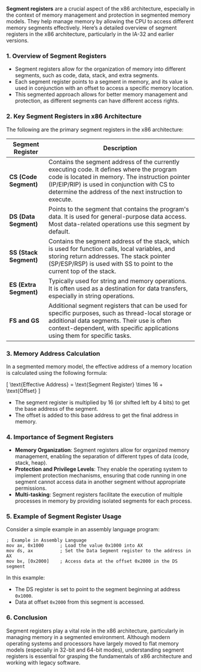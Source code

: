 **Segment registers** are a crucial aspect of the x86 architecture, especially in the context of memory management and protection in segmented memory models. They help manage memory by allowing the CPU to access different memory segments effectively. Here’s a detailed overview of segment registers in the x86 architecture, particularly in the IA-32 and earlier versions.

### **1. Overview of Segment Registers**
- Segment registers allow for the organization of memory into different segments, such as code, data, stack, and extra segments.
- Each segment register points to a segment in memory, and its value is used in conjunction with an offset to access a specific memory location.
- This segmented approach allows for better memory management and protection, as different segments can have different access rights.

### **2. Key Segment Registers in x86 Architecture**
The following are the primary segment registers in the x86 architecture:

| **Segment Register** | **Description**                                                                 |
|----------------------|---------------------------------------------------------------------------------|
| **CS (Code Segment)**| Contains the segment address of the currently executing code. It defines where the program code is located in memory. The instruction pointer (IP/EIP/RIP) is used in conjunction with CS to determine the address of the next instruction to execute. |
| **DS (Data Segment)**| Points to the segment that contains the program's data. It is used for general-purpose data access. Most data-related operations use this segment by default. |
| **SS (Stack Segment)**| Contains the segment address of the stack, which is used for function calls, local variables, and storing return addresses. The stack pointer (SP/ESP/RSP) is used with SS to point to the current top of the stack. |
| **ES (Extra Segment)**| Typically used for string and memory operations. It is often used as a destination for data transfers, especially in string operations. |
| **FS and GS**        | Additional segment registers that can be used for specific purposes, such as thread-local storage or additional data segments. Their use is often context-dependent, with specific applications using them for specific tasks. |

### **3. Memory Address Calculation**
In a segmented memory model, the effective address of a memory location is calculated using the following formula:

\[
\text{Effective Address} = \text{Segment Register} \times 16 + \text{Offset}
\]

- The segment register is multiplied by 16 (or shifted left by 4 bits) to get the base address of the segment.
- The offset is added to this base address to get the final address in memory.

### **4. Importance of Segment Registers**
- **Memory Organization**: Segment registers allow for organized memory management, enabling the separation of different types of data (code, stack, heap).
- **Protection and Privilege Levels**: They enable the operating system to implement protection mechanisms, ensuring that code running in one segment cannot access data in another segment without appropriate permissions.
- **Multi-tasking**: Segment registers facilitate the execution of multiple processes in memory by providing isolated segments for each process.

### **5. Example of Segment Register Usage**
Consider a simple example in an assembly language program:

```assembly
; Example in Assembly Language
mov ax, 0x1000      ; Load the value 0x1000 into AX
mov ds, ax          ; Set the Data Segment register to the address in AX
mov bx, [0x2000]    ; Access data at the offset 0x2000 in the DS segment
```

In this example:
- The DS register is set to point to the segment beginning at address `0x1000`.
- Data at offset `0x2000` from this segment is accessed.

### **6. Conclusion**
Segment registers play a vital role in the x86 architecture, particularly in managing memory in a segmented environment. Although modern operating systems and processors have largely moved to flat memory models (especially in 32-bit and 64-bit modes), understanding segment registers is essential for grasping the fundamentals of x86 architecture and working with legacy software.
